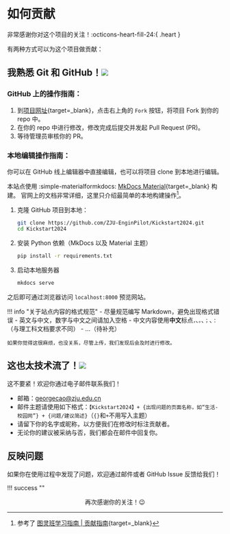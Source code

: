 # **如何贡献**

非常感谢你对这个项目的关注！:octicons-heart-fill-24:{ .heart }

有两种方式可以为这个项目做贡献：

## 我熟悉 Git 和 GitHub！![](images/tieba/happy.png)

### GitHub 上的操作指南：

1. 到[项目网址](https://github.com/ZJU-EnginPilot/Kickstart2024){target=_blank}，点击右上角的 `Fork` 按钮，将项目 Fork 到你的 repo 中。
2. 在你的 repo 中进行修改，修改完成后提交并发起 Pull Request (PR)。
3. 等待管理员审核你的 PR。

### 本地编辑操作指南：

你可以在 GitHub 线上编辑器中直接编辑，也可以将项目 clone 到本地进行编辑。

本站点使用 :simple-materialformkdocs: [MkDocs Material](https://squidfunk.github.io/mkdocs-material/){target=_blank} 构建。
官网上的文档非常详细，这里只介绍最简单的本地构建操作[^1]。

1. 克隆 GitHub 项目到本地：

    ```bash
    git clone https://github.com/ZJU-EnginPilot/Kickstart2024.git
    cd Kickstart2024
    ```

2. 安装 Python 依赖（MkDocs 以及 Material 主题）

    ```bash
    pip install -r requirements.txt
    ```

3. 启动本地服务器

    ```bash
    mkdocs serve
    ```

之后即可通过浏览器访问 `localhost:8000` 预览网站。

!!! info "关于站点内容的格式规范"
    - 尽量规范编写 Markdown，避免出现格式错误
    - 英文与中文，数字与中文之间请加入空格
    - 中文内容使用**中文**标点`，`、`。`、`；`、`：`（与理工科文档要求不同）
    - ...（待补充）

    如果你觉得这很麻烦，也没关系，尽管上传，我们发现后会及时进行修改。

## 这也太技术流了！![](images/tieba/bored.png)

这不要紧！欢迎你通过电子邮件联系我们！

- 邮箱：[georgecao@zju.edu.cn](mailto:georgecao@zju.edu.cn)
- 邮件主题请使用如下格式：`【Kickstart2024】+ {出现问题的页面名称，如“生活-校园网”} + {问题/建议简述}`（`{}`和`+`不用写入主题）
- 请留下你的名字或昵称，以方便我们在修改时标注贡献者。
- 无论你的建议被采纳与否，我们都会在邮件中回复你。

## 反映问题

如果你在使用过程中发现了问题，欢迎通过邮件或者 GitHub Issue 反馈给我们！

!!! success ""
    <center>再次感谢你的关注！😉</center>


[^1]: 参考了 [图灵班学习指南 | 贡献指南](https://zju-turing.github.io/TuringCourses/contributing/#_2){target=_blank}
